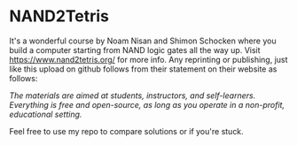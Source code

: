 # NAND2Tetris
It's a wonderful course by Noam Nisan and Shimon Schocken where you build a computer starting from NAND logic gates all the way up. Visit https://www.nand2tetris.org/ for more info.
Any reprinting or publishing, just like this upload on github follows from their statement on their website as follows:

_The materials are aimed at students, instructors, and self-learners. Everything is free and open-source, as long as you operate in a non-profit, educational setting._

Feel free to use my repo to compare solutions or if you're stuck.